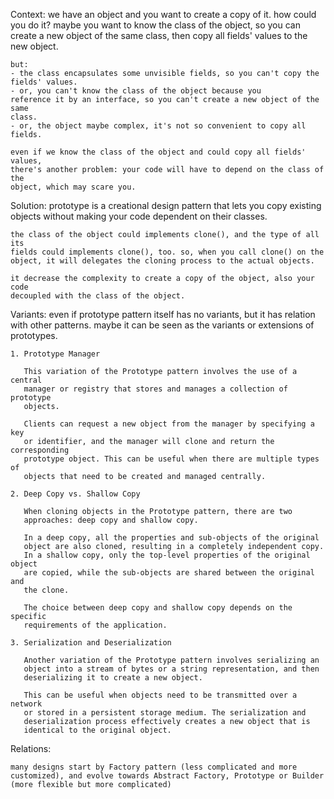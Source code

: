 Context: 
    we have an object and you want to create a copy of it. how could you do it?
    maybe you want to know the class of the object, so you can create a new 
    object of the same class, then copy all fields' values to the new object.

    but:
    - the class encapsulates some unvisible fields, so you can't copy the 
    fields' values. 
    - or, you can't know the class of the object because you 
    reference it by an interface, so you can't create a new object of the same
    class.
    - or, the object maybe complex, it's not so convenient to copy all fields.

    even if we know the class of the object and could copy all fields' values,
    there's another problem: your code will have to depend on the class of the 
    object, which may scare you.

Solution: 
    prototype is a creational design pattern that lets you copy existing 
    objects without making your code dependent on their classes.

    the class of the object could implements clone(), and the type of all its 
    fields could implements clone(), too. so, when you call clone() on the
    object, it will delegates the cloning process to the actual objects.

    it decrease the complexity to create a copy of the object, also your code
    decoupled with the class of the object.

Variants:
    even if prototype pattern itself has no variants, but it has relation with 
    other patterns. maybe it can be seen as the variants or extensions of 
    prototypes.

    1. Prototype Manager

       This variation of the Prototype pattern involves the use of a central 
       manager or registry that stores and manages a collection of prototype 
       objects. 
       
       Clients can request a new object from the manager by specifying a key 
       or identifier, and the manager will clone and return the corresponding 
       prototype object. This can be useful when there are multiple types of 
       objects that need to be created and managed centrally.

    2. Deep Copy vs. Shallow Copy
        
       When cloning objects in the Prototype pattern, there are two 
       approaches: deep copy and shallow copy. 
       
       In a deep copy, all the properties and sub-objects of the original 
       object are also cloned, resulting in a completely independent copy. 
       In a shallow copy, only the top-level properties of the original object 
       are copied, while the sub-objects are shared between the original and 
       the clone. 
       
       The choice between deep copy and shallow copy depends on the specific 
       requirements of the application.

    3. Serialization and Deserialization
    
       Another variation of the Prototype pattern involves serializing an 
       object into a stream of bytes or a string representation, and then 
       deserializing it to create a new object. 
       
       This can be useful when objects need to be transmitted over a network 
       or stored in a persistent storage medium. The serialization and 
       deserialization process effectively creates a new object that is 
       identical to the original object.
    
Relations:

    many designs start by Factory pattern (less complicated and more 
    customized), and evolve towards Abstract Factory, Prototype or Builder 
    (more flexible but more complicated)
